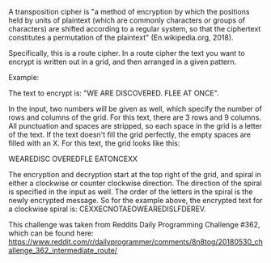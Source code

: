 A transposition cipher is "a method of encryption by which the positions held by units of plaintext 
(which are commonly characters or groups of characters) are shifted according to a regular system, 
so that the ciphertext constitutes a permutation of the plaintext" (En.wikipedia.org, 2018).

Specifically, this is a route cipher. In a route cipher the text you want to encrypt is written out 
in a grid, and then arranged in a given pattern.

Example:

The text to encrypt is: "WE ARE DISCOVERED. FLEE AT ONCE".

In the input, two numbers will be given as well, which specify the number of rows and columns of the grid.
For this text, there are 3 rows and 9 columns. All punctuation and spaces are stripped, so each space in
the grid is a letter of the text. If the text doesn't fill the grid perfectly, the empty spaces are filled
with an X. For this text, the grid looks like this:

WEAREDISC
OVEREDFLE
EATONCEXX

The encryption and decryption start at the top right of the grid, and spiral in either a clockwise or 
counter clockwise direction. The direction of the spiral is specified in the input as well. The order 
of the letters in the spiral is the newly encrypted message. So for the example above, the encrypted text
for a clockwise spiral is: CEXXECNOTAEOWEAREDISLFDEREV.

This challenge was taken from Reddits Daily Programming Challenge #362, which can be found here:
https://www.reddit.com/r/dailyprogrammer/comments/8n8tog/20180530_challenge_362_intermediate_route/
